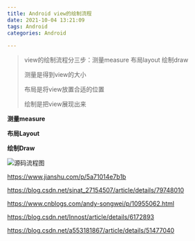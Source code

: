 ```yaml
---
title: Android view的绘制流程
date: 2021-10-04 13:21:09
tags: Android
categories: Android
 
---
```


> view的绘制流程分三步：测量measure 布局layout 绘制draw
>
> 测量是得到view的大小
>
> 布局是将view放置合适的位置
>
> 绘制是把view展现出来

**测量measure**

**布局Layout**

**绘制Draw**

![源码流程图](源码流程图.png)





https://www.jianshu.com/p/5a71014e7b1b

https://blog.csdn.net/sinat_27154507/article/details/79748010

https://www.cnblogs.com/andy-songwei/p/10955062.html

https://blog.csdn.net/Innost/article/details/6172893

https://blog.csdn.net/a553181867/article/details/51477040
